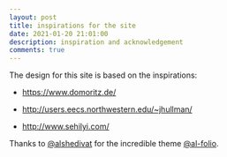 ```yaml
---
layout: post
title: inspirations for the site
date: 2021-01-20 21:01:00
description: inspiration and acknowledgement
comments: true
---
```


The design for this site is based on the inspirations:

- <https://www.domoritz.de/>

- <http://users.eecs.northwestern.edu/~jhullman/>

- <http://www.sehilyi.com/>

Thanks to [@alshedivat](https://github.com/alshedivat) for the incredible theme
[@al-folio](https://github.com/alshedivat/al-folio).